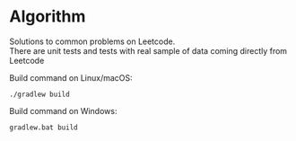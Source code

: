 # Algorithm

Solutions to common problems on Leetcode.<br />
There are unit tests and tests with real sample of data coming directly from Leetcode

Build command on Linux/macOS:
```
./gradlew build
```

Build command on Windows:
```
gradlew.bat build
```